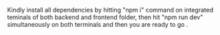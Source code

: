 Kindly install all dependencies by hitting "npm i" command on integrated teminals of both backend and frontend folder, then hit "npm run dev" simultaneously on both terminals and then you are ready to go .